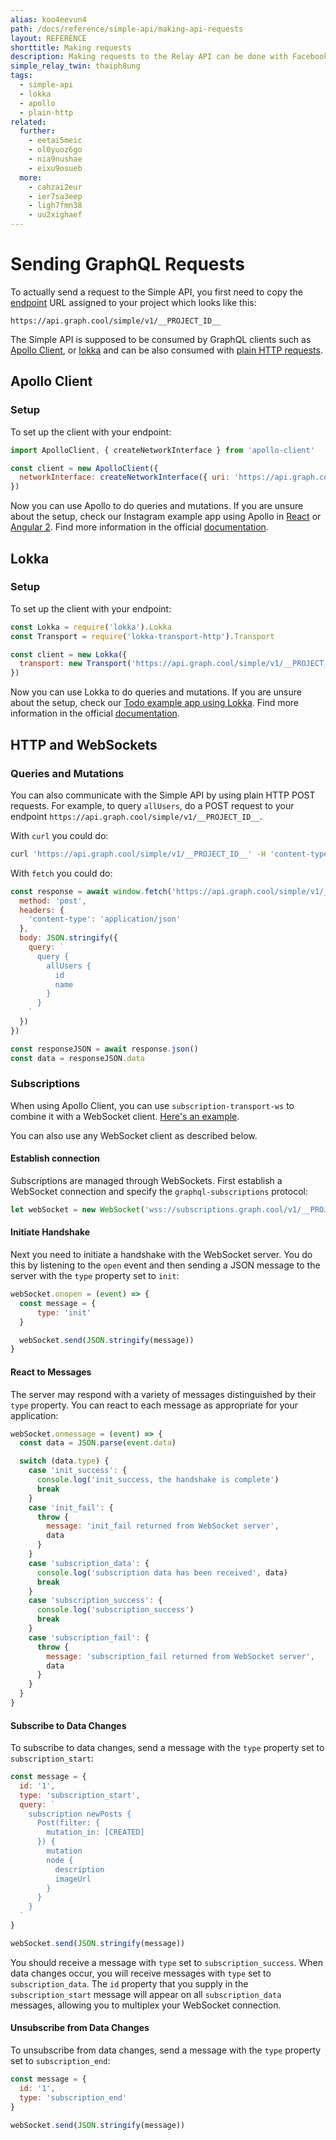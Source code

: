 ```yaml
---
alias: koo4eevun4
path: /docs/reference/simple-api/making-api-requests
layout: REFERENCE
shorttitle: Making requests
description: Making requests to the Relay API can be done with Facebook's GraphQL client Relay or any other GraphQL client such as Apollo, Lokka or plain http.
simple_relay_twin: thaiph8ung
tags:
  - simple-api
  - lokka
  - apollo
  - plain-http
related:
  further:
    - eetai5meic
    - ol0yuoz6go
    - nia9nushae
    - eixu9osueb
  more:
    - cahzai2eur
    - ier7sa3eep
    - ligh7fmn38
    - uu2xighaef
---
```


# Sending GraphQL Requests

To actually send a request to the Simple API, you first need to copy the [endpoint](!alias-yahph3foch#project-endpoints) URL assigned to your project which looks like this:

`https://api.graph.cool/simple/v1/__PROJECT_ID__`

The Simple API is supposed to be consumed by GraphQL clients such as [Apollo Client](#apollo-client), or [lokka](#lokka) and can be also consumed with [plain HTTP requests](#curl).

## Apollo Client

### Setup

To set up the client with your endpoint:

```javascript
import ApolloClient, { createNetworkInterface } from 'apollo-client'

const client = new ApolloClient({
  networkInterface: createNetworkInterface({ uri: 'https://api.graph.cool/simple/v1/__PROJECT_ID__' }),
})
```

Now you can use Apollo to do queries and mutations. If you are unsure about the setup, check our Instagram example app using Apollo in [React](https://github.com/graphcool-examples/react-graphql/tree/master/quickstart-with-apollo) or [Angular 2](https://github.com/graphcool-examples/angular-graphql/tree/master/quickstart-with-apollo). Find more information in the official [documentation](http://dev.apollodata.com/).

## Lokka

### Setup

To set up the client with your endpoint:

```javascript
const Lokka = require('lokka').Lokka
const Transport = require('lokka-transport-http').Transport

const client = new Lokka({
  transport: new Transport('https://api.graph.cool/simple/v1/__PROJECT_ID__')
})
```

Now you can use Lokka to do queries and mutations. If you are unsure about the setup, check our [Todo example app using Lokka](https://github.com/graphcool-examples/react-graphql/tree/master/quickstart-with-lokka-and-mobx). Find more information in the official [documentation](https://github.com/kadirahq/lokka/blob/master/README.md).

## HTTP and WebSockets

### Queries and Mutations

You can also communicate with the Simple API by using plain HTTP POST requests. For example, to query `allUsers`, do a POST request to your endpoint `https://api.graph.cool/simple/v1/__PROJECT_ID__`.

With `curl` you could do:

```bash
curl 'https://api.graph.cool/simple/v1/__PROJECT_ID__' -H 'content-type: application/json' --data-binary '{"query":"query {allUsers {id name}}"}' --compressed
```

With `fetch` you could do:

```javascript
const response = await window.fetch('https://api.graph.cool/simple/v1/__PROJECT_ID__', {
  method: 'post',
  headers: {
    'content-type': 'application/json'
  },
  body: JSON.stringify({
    query: `
      query {
        allUsers {
          id
          name
        }
      }
    `
  })
})

const responseJSON = await response.json()
const data = responseJSON.data
```

### Subscriptions

When using Apollo Client, you can use `subscription-transport-ws` to combine it with a WebSocket client. [Here's an example](https://github.com/graphcool-examples/react-graphql/tree/master/subscriptions-with-apollo-instagram).

You can also use any WebSocket client as described below.

#### Establish connection

Subscriptions are managed through WebSockets. First establish a WebSocket connection and specify the `graphql-subscriptions` protocol:

```javascript
let webSocket = new WebSocket('wss://subscriptions.graph.cool/v1/__PROJECT_ID__', 'graphql-subscriptions');
```
#### Initiate Handshake

Next you need to initiate a handshake with the WebSocket server. You do this by listening to the `open` event and then sending a JSON message to the server with the `type` property set to `init`:

```javascript
webSocket.onopen = (event) => {
  const message = {
      type: 'init'
  }

  webSocket.send(JSON.stringify(message))
}
```

#### React to Messages

The server may respond with a variety of messages distinguished by their `type` property. You can react to each message as appropriate for your application:

```javascript
webSocket.onmessage = (event) => {
  const data = JSON.parse(event.data)

  switch (data.type) {
    case 'init_success': {
      console.log('init_success, the handshake is complete')
      break
    }
    case 'init_fail': {
      throw {
        message: 'init_fail returned from WebSocket server',
        data
      }
    }
    case 'subscription_data': {
      console.log('subscription data has been received', data)
      break
    }
    case 'subscription_success': {
      console.log('subscription_success')
      break
    }
    case 'subscription_fail': {
      throw {
        message: 'subscription_fail returned from WebSocket server',
        data
      }
    }
  }
}
```

#### Subscribe to Data Changes

To subscribe to data changes, send a message with the `type` property set to `subscription_start`:

```javascript
const message = {
  id: '1',
  type: 'subscription_start',
  query: `
    subscription newPosts {
      Post(filter: {
        mutation_in: [CREATED]
      }) {
        mutation
        node {
          description
          imageUrl
        }
      }
    }
  `
}

webSocket.send(JSON.stringify(message))
```

You should receive a message with `type` set to `subscription_success`. When data changes occur, you will receive messages with `type` set to `subscription_data`. The `id` property that you supply in the `subscription_start` message will appear on all `subscription_data` messages, allowing you to multiplex your WebSocket connection.

#### Unsubscribe from Data Changes

To unsubscribe from data changes, send a message with the `type` property set to `subscription_end`:

```javascript
const message = {
  id: '1',
  type: 'subscription_end'
}

webSocket.send(JSON.stringify(message))
```
